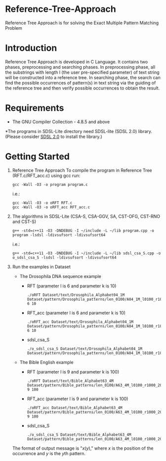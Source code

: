 # Reference-Tree-Approach
Reference Tree Approach is for solving the Exact Multiple Pattern Matching Problem

# Introduction
Reference Tree Approach is developed in C Language. It contains two phases, preprocessing and searching phases. In preprocessing phase, all the substrings with length l (the user pre-specified parameter) of text string will be constructed into a reference tree. In searching phase, the search can find the possible occurrences of pattern(s) in text string via the guiding of the reference tree and then verify possible occurrences to obtain the result.

# Requirements
- The GNU Compiler Collection - 4.8.5 and above

*The programs in SDSL-Lite directory need SDSL-lite (SDSL 2.0) library.
(Please consider [SDSL 2.0](https://github.com/simongog/sdsl-lite) to install the library.)

# Getting Started
1. Reference Tree Approach
    To compile the program in Reference Tree (RFT.c/RFT_acc.c) using gcc run:
    ```
    gcc -Wall -O3 -o program program.c
    ```
    i.e.:
    ```
    gcc -Wall -O3 -o oRFT RFT.c
    gcc -Wall -O3 -o oRFT_acc RFT_acc.c
    ```

2. The algorithms in SDSL-Lite (CSA-S, CSA-GGV, SA, CST-OFG, CST-RNO and CST-S)
   ```
   g++ -std=c++11 -O3 -DNDEBUG -I ~/include -L ~/lib program.cpp -o program -lsdsl -ldivsufsort -ldivsufsort64
   ```
   i.e.:
   ```
   g++ -std=c++11 -O3 -DNDEBUG -I ~/include -L ~/lib sdsl_csa_S.cpp -o o_sdsl_csa_S -lsdsl -ldivsufsort -ldivsufsort64
   ```

3. Run the examples in Dataset
   - The Drosophila DNA sequence example
   
     - RFT (parameter l is 6 and parameter k is 10)
       ```
       ./oRFT Dataset/text/Drosophila_Alphabet04_1M Dataset/pattern/Drosophila_patterns/len_0100/A04_1M_l0100_r1000_20_0001 6 10
       ```
     - RFT_acc (parameter l is 6 and parameter k is 10)
       ```
       ./oRFT_acc Dataset/text/Drosophila_Alphabet04_1M Dataset/pattern/Drosophila_patterns/len_0100/A04_1M_l0100_r1000_20_0001 6 10
       ```
     - sdsl_csa_S
       ```
       ./o_sdsl_csa_S Dataset/text/Drosophila_Alphabet04_1M Dataset/pattern/Drosophila_patterns/len_0100/A04_1M_l0100_r1000_20_0001
       ```
   - The Bible English example
   
     - RFT (parameter l is 9 and parameter k is 100)
       ```
       ./oRFT Dataset/text/Bible_Alphabet63_4M Dataset/pattern/Bible_patterns/len_0100/A63_4M_l0100_r1000_20_0001 9 100
       ```
     - RFT_acc (parameter l is 9 and parameter k is 100)
       ```
       ./oRFT_acc Dataset/text/Bible_Alphabet63_4M Dataset/pattern/Bible_patterns/len_0100/A63_4M_l0100_r1000_20_0001 9 100
       ```
     - sdsl_csa_S
       ```
       ./o_sdsl_csa_S Dataset/text/Bible_Alphabet63_4M Dataset/pattern/Bible_patterns/len_0100/A63_4M_l0100_r1000_20_0001
       ```
   The format of output message is "*x*(*y*)," where *x* is the position of the occurrence and *y* is the *y*th pattern.

